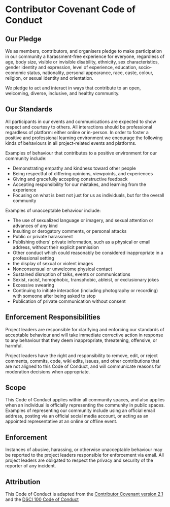 # Contributor Covenant Code of Conduct

## Our Pledge

We as members, contributors, and organisers pledge to make participation in our community a harassment-free experience for everyone, regardless of age, body size, visible or invisible disability, ethnicity, sex characteristics, gender identity and expression, level of experience, education, socio-economic status, nationality, personal appearance, race, caste, colour, religion, or sexual identity and orientation.

We pledge to act and interact in ways that contribute to an open, welcoming, diverse, inclusive, and healthy community.

## Our Standards

All participants in our events and communications are expected to show respect and courtesy to others. All interactions should be professional regardless of platform: either online or in-person. In order to foster a positive and professional learning environment we encourage the following kinds of behaviours in all project-related events and platforms.

Examples of behaviour that contributes to a positive environment for our community include:

* Demonstrating empathy and kindness toward other people
* Being respectful of differing opinions, viewpoints, and experiences
* Giving and gracefully accepting constructive feedback
* Accepting responsibility for our mistakes, and learning from the experience
* Focusing on what is best not just for us as individuals, but for the overall community

Examples of unacceptable behaviour include:

* The use of sexualized language or imagery, and sexual attention or advances of any kind
* Insulting or derogatory comments, or personal attacks
* Public or private harassment
* Publishing others' private information, such as a physical or email address, without their explicit permission
* Other conduct which could reasonably be considered inappropriate in a professional setting
* the display of sexual or violent images
* Nonconsensual or unwelcome physical contact
* Sustained disruption of talks, events or communications
* Sexist, racist, homophobic, transphobic, ableist, or exclusionary jokes
* Excessive swearing
* Continuing to initiate interaction (including photography or recording) with someone after being asked to stop 
* Publication of private communication without consent

## Enforcement Responsibilities

Project leaders are responsible for clarifying and enforcing our standards of acceptable behaviour and will take immediate corrective action in response to any behaviour that they deem inappropriate, threatening, offensive, or harmful.

Project leaders have the right and responsibility to remove, edit, or reject comments, commits, code, wiki edits, issues, and other contributions that are not aligned to this Code of Conduct, and will communicate reasons for moderation decisions when appropriate.

## Scope

This Code of Conduct applies within all community spaces, and also applies when an individual is officially representing the community in public spaces. Examples of representing our community include using an official email address, posting via an official social media account, or acting as an appointed representative at an online or offline event.

## Enforcement

Instances of abusive, harassing, or otherwise unacceptable behaviour may be reported to the project leaders responsible for enforcement via email. All project leaders are obligated to respect the privacy and security of the reporter of any incident.


## Attribution

This Code of Conduct is adapted from the [Contributor Covenant version 2.1](https://www.contributor-covenant.org/version/2/1/code_of_conduct.html) and the [DSCI 100 Code of Conduct](https://github.com/UBC-DSCI/dsci-100-student/blob/master/CODE_OF_CONDUCT.md)
